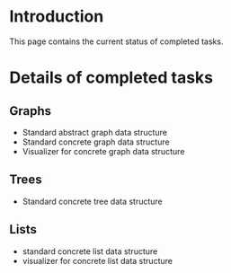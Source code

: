 # Introduction #

This page contains the current status of completed tasks.


# Details of completed tasks #

## Graphs ##
  * Standard abstract graph data structure
  * Standard concrete graph data structure
  * Visualizer for concrete graph data structure


## Trees ##
  * Standard concrete tree data structure


## Lists ##
  * standard concrete list data structure
  * visualizer for concrete list data structure